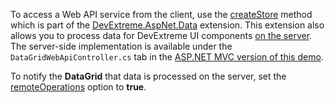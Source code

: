 To access a Web API service from the client, use the <a href="https://github.com/DevExpress/DevExtreme.AspNet.Data/blob/master/docs/client-side-with-jquery.md#api-reference" target="_blank">createStore</a> method which is part of the <a href="https://github.com/DevExpress/DevExtreme.AspNet.Data#devextreme-aspnet-data" target="_blank">DevExtreme.AspNet.Data</a> extension. This extension also allows you to process data for DevExtreme UI components <a href="https://github.com/DevExpress/DevExtreme.AspNet.Data/blob/master/docs/server-side-configuration.md" target="_blank">on the server</a>. The server-side implementation is available under the `DataGridWebApiController.cs` tab in the [ASP.NET MVC version of this demo](/Demos/WidgetsGallery/Demo/DataGrid/WebAPIService/Mvc/Light/).
 
To notify the **DataGrid** that data is processed on the server, set the [remoteOperations](/Documentation/ApiReference/UI_Widgets/dxDataGrid/Configuration/remoteOperations/) option to **true**.